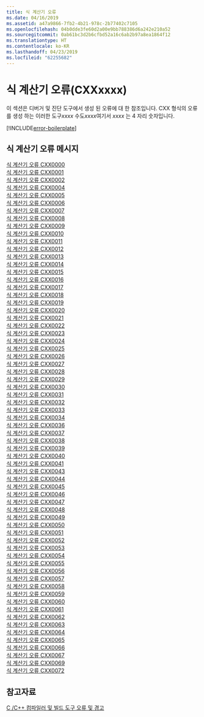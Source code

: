 ```yaml
---
title: 식 계산기 오류
ms.date: 04/16/2019
ms.assetid: a47a9866-7fb2-4b21-978c-2b77402c7105
ms.openlocfilehash: 04b0dde3fe60d2a00e9bb788386d6a242e210a52
ms.sourcegitcommit: 0ab61bc3d2b6cfbd52a16c6ab2b97a8ea1864f12
ms.translationtype: HT
ms.contentlocale: ko-KR
ms.lasthandoff: 04/23/2019
ms.locfileid: "62255682"
---
```

# <a name="expression-evaluator-errors-cxxxxxx"></a>식 계산기 오류(CXXxxxx)

이 섹션은 디버거 및 진단 도구에서 생성 된 오류에 대 한 참조입니다. CXX 형식의 오류를 생성 하는 이러한 도구*xxxx* 수도*xxxx*여기서 *xxxx* 는 4 자리 숫자입니다.

[!INCLUDE[error-boilerplate](../../error-messages/includes/error-boilerplate.md)]

## <a name="expression-evaluator-error-messages"></a>식 계산기 오류 메시지

[식 계산기 오류 CXX0000](expression-evaluator-error-cxx0000.md) \
[식 계산기 오류 CXX0001](expression-evaluator-error-cxx0001.md) \
[식 계산기 오류 CXX0002](expression-evaluator-error-cxx0002.md) \
[식 계산기 오류 CXX0004](expression-evaluator-error-cxx0004.md) \
[식 계산기 오류 CXX0005](expression-evaluator-error-cxx0005.md) \
[식 계산기 오류 CXX0006](expression-evaluator-error-cxx0006.md) \
[식 계산기 오류 CXX0007](expression-evaluator-error-cxx0007.md) \
[식 계산기 오류 CXX0008](expression-evaluator-error-cxx0008.md) \
[식 계산기 오류 CXX0009](expression-evaluator-error-cxx0009.md) \
[식 계산기 오류 CXX0010](expression-evaluator-error-cxx0010.md) \
[식 계산기 오류 CXX0011](expression-evaluator-error-cxx0011.md) \
[식 계산기 오류 CXX0012](expression-evaluator-error-cxx0012.md) \
[식 계산기 오류 CXX0013](expression-evaluator-error-cxx0013.md) \
[식 계산기 오류 CXX0014](expression-evaluator-error-cxx0014.md) \
[식 계산기 오류 CXX0015](expression-evaluator-error-cxx0015.md) \
[식 계산기 오류 CXX0016](expression-evaluator-error-cxx0016.md) \
[식 계산기 오류 CXX0017](expression-evaluator-error-cxx0017.md) \
[식 계산기 오류 CXX0018](expression-evaluator-error-cxx0018.md) \
[식 계산기 오류 CXX0019](expression-evaluator-error-cxx0019.md) \
[식 계산기 오류 CXX0020](expression-evaluator-error-cxx0020.md) \
[식 계산기 오류 CXX0021](expression-evaluator-error-cxx0021.md) \
[식 계산기 오류 CXX0022](expression-evaluator-error-cxx0022.md) \
[식 계산기 오류 CXX0023](expression-evaluator-error-cxx0023.md) \
[식 계산기 오류 CXX0024](expression-evaluator-error-cxx0024.md) \
[식 계산기 오류 CXX0025](expression-evaluator-error-cxx0025.md) \
[식 계산기 오류 CXX0026](expression-evaluator-error-cxx0026.md) \
[식 계산기 오류 CXX0027](expression-evaluator-error-cxx0027.md) \
[식 계산기 오류 CXX0028](expression-evaluator-error-cxx0028.md) \
[식 계산기 오류 CXX0029](expression-evaluator-error-cxx0029.md) \
[식 계산기 오류 CXX0030](expression-evaluator-error-cxx0030.md) \
[식 계산기 오류 CXX0031](expression-evaluator-error-cxx0031.md) \
[식 계산기 오류 CXX0032](expression-evaluator-error-cxx0032.md) \
[식 계산기 오류 CXX0033](expression-evaluator-error-cxx0033.md) \
[식 계산기 오류 CXX0034](expression-evaluator-error-cxx0034.md) \
[식 계산기 오류 CXX0036](expression-evaluator-error-cxx0036.md) \
[식 계산기 오류 CXX0037](expression-evaluator-error-cxx0037.md) \
[식 계산기 오류 CXX0038](expression-evaluator-error-cxx0038.md) \
[식 계산기 오류 CXX0039](expression-evaluator-error-cxx0039.md) \
[식 계산기 오류 CXX0040](expression-evaluator-error-cxx0040.md) \
[식 계산기 오류 CXX0041](expression-evaluator-error-cxx0041.md) \
[식 계산기 오류 CXX0043](expression-evaluator-error-cxx0043.md) \
[식 계산기 오류 CXX0044](expression-evaluator-error-cxx0044.md) \
[식 계산기 오류 CXX0045](expression-evaluator-error-cxx0045.md) \
[식 계산기 오류 CXX0046](expression-evaluator-error-cxx0046.md) \
[식 계산기 오류 CXX0047](expression-evaluator-error-cxx0047.md) \
[식 계산기 오류 CXX0048](expression-evaluator-error-cxx0048.md) \
[식 계산기 오류 CXX0049](expression-evaluator-error-cxx0049.md) \
[식 계산기 오류 CXX0050](expression-evaluator-error-cxx0050.md) \
[식 계산기 오류 CXX0051](expression-evaluator-error-cxx0051.md) \
[식 계산기 오류 CXX0052](expression-evaluator-error-cxx0052.md) \
[식 계산기 오류 CXX0053](expression-evaluator-error-cxx0053.md) \
[식 계산기 오류 CXX0054](expression-evaluator-error-cxx0054.md) \
[식 계산기 오류 CXX0055](expression-evaluator-error-cxx0055.md) \
[식 계산기 오류 CXX0056](expression-evaluator-error-cxx0056.md) \
[식 계산기 오류 CXX0057](expression-evaluator-error-cxx0057.md) \
[식 계산기 오류 CXX0058](expression-evaluator-error-cxx0058.md) \
[식 계산기 오류 CXX0059](expression-evaluator-error-cxx0059.md) \
[식 계산기 오류 CXX0060](expression-evaluator-error-cxx0060.md) \
[식 계산기 오류 CXX0061](expression-evaluator-error-cxx0061.md) \
[식 계산기 오류 CXX0062](expression-evaluator-error-cxx0062.md) \
[식 계산기 오류 CXX0063](expression-evaluator-error-cxx0063.md) \
[식 계산기 오류 CXX0064](expression-evaluator-error-cxx0064.md) \
[식 계산기 오류 CXX0065](expression-evaluator-error-cxx0065.md) \
[식 계산기 오류 CXX0066](expression-evaluator-error-cxx0066.md) \
[식 계산기 오류 CXX0067](expression-evaluator-error-cxx0067.md) \
[식 계산기 오류 CXX0069](expression-evaluator-error-cxx0069.md) \
[식 계산기 오류 CXX0072](expression-evaluator-error-cxx0072.md)

## <a name="see-also"></a>참고자료

[C /C++ 컴파일러 및 빌드 도구 오류 및 경고](../compiler-errors-1/c-cpp-build-errors.md)
